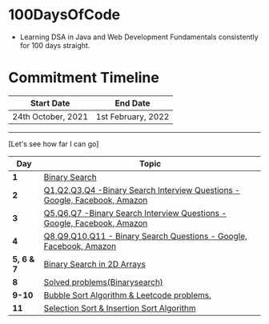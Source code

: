 # 100DaysOfCode
- Learning DSA in Java and Web Development Fundamentals consistently for 100 days straight.



# Commitment Timeline 


| Start Date  | End Date    |
| ----------- | ----------- |
| 24th October, 2021 | 1st February, 2022 |

---
[Let's see how far I can go]

Day | Topic
--- | ---
**1** |  [Binary Search](/Days/Day1.md)
**2** |  [Q1,Q2,Q3,Q4 -Binary Search Interview Questions - Google, Facebook, Amazon](/Days/Day2.md)
**3** |  [Q5,Q6,Q7 -Binary Search Interview Questions - Google, Facebook, Amazon](/Days/Day3.md)
**4** |  [Q8,Q9,Q10,Q11 - Binary Search Questions - Google, Facebook, Amazon](/Days/Day4.md)
**5, 6 & 7** | [Binary Search in 2D Arrays](/Days/Day5-6-7.md)
**8** | [Solved problems(Binarysearch)](/Days/Day8.md)
**9-10** | [Bubble Sort Algorithm & Leetcode problems.](/Days/Day9&10.md)
**11** | [Selection Sort & Insertion Sort Algorithm](/Days/Day11.md)
